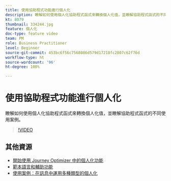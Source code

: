 ```yaml
---
title: 使用協助程式功能進行個人化
description: 瞭解如何使用個人化協助程式函式來轉換個人化值，並瞭解協助程式函式的不同使用案例。
kt: 8079
thumbnail: 334244.jpg
feature: 個人化
doc-type: feature video
team: PM
role: Business Practitioner
level: Beginner
source-git-commit: 453bc6f56c7568086d579d17218fc2807c62f76d
workflow-type: ht
source-wordcount: '96'
ht-degree: 100%

---
```



# 使用協助程式功能進行個人化

瞭解如何使用個人化協助程式函式來轉換個人化值，並瞭解協助程式函式的不同使用案例。

>[!VIDEO](https://video.tv.adobe.com/v/334244?quality=12)

## 其他資源

* [開始使用 Journey Optimizer 中的個人化功能](https://experienceleague.adobe.com/docs/journey-optimizer/using/create-messages/personalization/personalize.html?lang=zh-Hant)
* [範本語言和輔助功能](https://experienceleague.adobe.com/docs/journey-optimizer/using/create-messages/personalization/functions/functions.html?lang=zh-Hant)
* [使用案例：在訊息中運用多種類型的個人化](https://experienceleague.adobe.com/docs/journey-optimizer/using/create-messages/personalization/personalization-use-case.html?lang=zh-Hant)
